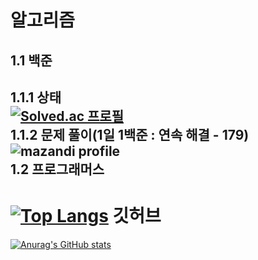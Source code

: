 알고리즘
===
1.1 백준
---
1.1.1 상태   
[![Solved.ac
프로필](http://mazassumnida.wtf/api/v2/generate_badge?boj=chackcooking)](https://solved.ac/chackcooking)   
1.1.2 문제 풀이(1일 1백준 : 연속 해결 - 179)   
![mazandi profile](http://mazandi.herokuapp.com/api?handle=chackcooking&theme=warm)   
1.2 프로그래머스
---   
[![Top Langs](https://github-readme-stats.vercel.app/api/top-langs/?username=Byungjin-Lee)](https://github.com/anuraghazra/github-readme-stats)
깃허브   
===
[![Anurag's GitHub stats](https://github-readme-stats.vercel.app/api?username=Byungjin-Lee)](https://github.com/anuraghazra/github-readme-stats)
